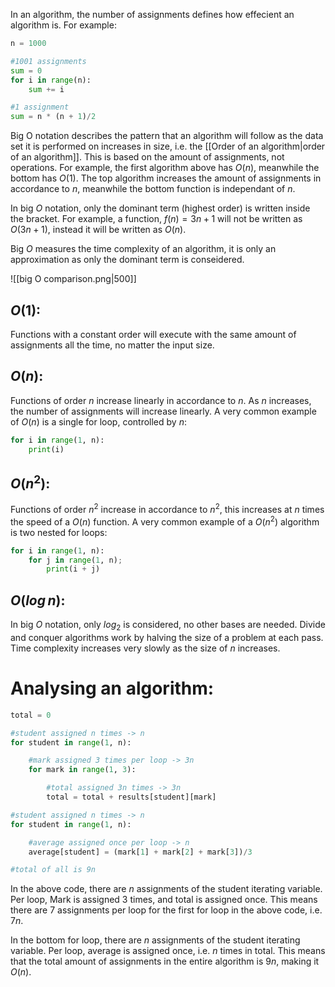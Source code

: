 In an algorithm, the number of assignments defines how effecient an algorithm is. For example:
```python
n = 1000

#1001 assignments
sum = 0
for i in range(n):
	sum += i

#1 assignment
sum = n * (n + 1)/2
```
Big O notation describes the pattern that an algorithm will follow as the data set it is performed on increases in size, i.e. the [[Order of an algorithm|order of an algorithm]]. This is based on the amount of assignments, not operations. For example, the first algorithm above has $O(n)$, meanwhile the bottom has $O(1)$. The top algorithm increases the amount of assignments in accordance to $n$, meanwhile the bottom function is independant of $n$.

In big $O$ notation, only the dominant term (highest order) is written inside the bracket. For example, a function, $f(n) = 3n + 1$ will not be written as $O(3n + 1)$, instead it will be written as $O(n)$.

Big $O$ measures the time complexity of an algorithm, it is only an approximation as only the dominant term is conseidered.

![[big O comparison.png|500]]

## $O(1)$:
Functions with a constant order will execute with the same amount of assignments all the time, no matter the input size.

## $O(n)$:
Functions of order $n$ increase linearly in accordance to $n$. As $n$ increases, the number of assignments will increase linearly. A very common example of $O(n)$ is a single for loop, controlled by $n$:
```python
for i in range(1, n):
	print(i)
```

## $O(n^2)$:
Functions of order $n^2$ increase in accordance to $n^2$, this increases at $n$ times the speed of a $O(n)$ function. A very common example of a $O(n^2)$ algorithm is two nested for loops:
```python
for i in range(1, n):
	for j in range(1, n);
		print(i + j)
```

## $O(log\,n)$:
In big $O$ notation, only $log_2$ is considered, no other bases are needed. Divide and conquer algorithms work by halving the size of a problem at each pass. Time complexity increases very slowly as the size of $n$ increases.  



# Analysing an algorithm:
```python
total = 0

#student assigned n times -> n
for student in range(1, n):

	#mark assigned 3 times per loop -> 3n
	for mark in range(1, 3):

		#total assigned 3n times -> 3n
		total = total + results[student][mark]

#student assigned n times -> n
for student in range(1, n):

	#average assigned once per loop -> n
	average[student] = (mark[1] + mark[2] + mark[3])/3

#total of all is 9n
```
In the above code, there are $n$ assignments of the student iterating variable. Per loop, Mark is assigned 3 times, and total is assigned once. This means there are 7 assignments per loop for the first for loop in the above code, i.e. $7n$.

In the bottom for loop, there are $n$ assignments of the student iterating variable. Per loop, average is assigned once, i.e. $n$ times in total. This means that the total amount of assignments in the entire algorithm is $9n$, making it $O(n)$.

